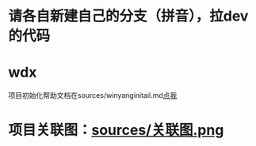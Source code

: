 # 请各自新建自己的分支（拼音），拉dev的代码
# wdx
项目初始化帮助文档在sources/winyanginitail.md[点我](./sources/winyanginitail.md)
# 项目关联图：[sources/关联图.png](./sources/关联图.png)
